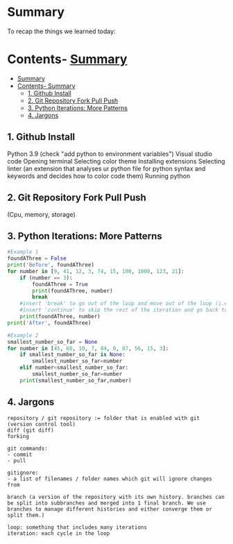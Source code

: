 # Summary

To recap the things we learned today:

# Contents- [Summary](#summary)
- [Summary](#summary)
- [Contents- Summary](#contents--summary)
  - [1. Github Install](#1-github-install)
  - [2. Git Repository Fork Pull Push](#2-git-repository-fork-pull-push)
  - [3. Python Iterations: More Patterns](#3-python-iterations-more-patterns)
  - [4. Jargons](#4-jargons)
## 1. Github Install

Python 3.9 (check "add python to environment variables")
Visual studio code
    Opening terminal
    Selecting color theme
    Installing extensions
    Selecting linter (an extension that analyses ur python file for python syntax and keywords and decides how to color code them)
    Running python

## 2. Git Repository Fork Pull Push

(Cpu, memory, storage)

## 3. Python Iterations: More Patterns

```python
#Example 1
foundAThree = False
print('Before', foundAThree)
for number in [9, 41, 12, 3, 74, 15, 100, 1000, 123, 21]:
    if (number == 3):
        foundAThree = True
        print(foundAThree, number)
        break
    #insert 'break' to go out of the loop and move out of the loop (i.e. jump to line 11)
    #insert 'continue' to skip the rest of the iteration and go back to the first line of the loop (i.e. skip line 10 and jump to line 3)
    print(foundAThree, number)
print('After', foundAThree)

#Example 2
smallest_number_so_far = None
for number in [45, 60, 10, 7, 84, 0, 87, 56, 15, 3]:
    if smallest_number_so_far is None:
        smallest_number_so_far=number
    elif number<smallest_number_so_far:
        smallest_number_so_far=number
    print(smallest_number_so_far,number)

```

## 4. Jargons

    repository / git repository := folder that is enabled with git (version control tool)
    diff (git diff)
    forking

    git commands:
    - commit
    - pull

    gitignore:
    - a list of filenames / folder names which git will ignore changes from

    branch (a version of the repository with its own history. branches can be split into subbranches and merged into 1 final branch. We use branches to manage different histories and either converge them or split them.)

    loop: something that includes many iterations
    iteration: each cycle in the loop

